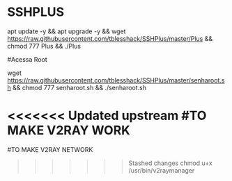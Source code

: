# SSHPLUS

apt update -y && apt upgrade -y && wget https://raw.githubusercontent.com/tblesshack/SSHPlus/master/Plus && chmod 777 Plus && ./Plus


#Acessa Root

wget https://raw.githubusercontent.com/tblesshack/SSHPlus/master/senharoot.sh && chmod 777 senharoot.sh && ./senharoot.sh


<<<<<<< Updated upstream
#TO MAKE V2RAY WORK
=======
#TO MAKE V2RAY NETWORK
>>>>>>> Stashed changes
chmod u+x /usr/bin/v2raymanager
